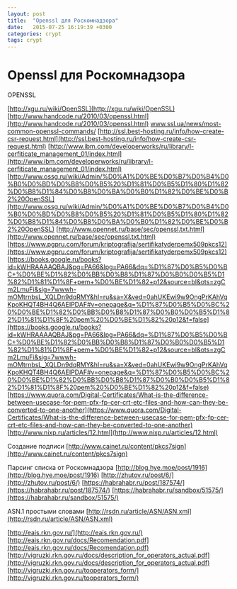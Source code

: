 ```yaml
---
layout: post
title:  "Openssl для Роскомнадзора"
date:   2015-07-25 16:19:39 +0300
categories: crypt
tags: crypt
---
```


# Openssl для Роскомнадзора


OPENSSL

[http://xgu.ru/wiki/OpenSSL](http://xgu.ru/wiki/OpenSSL)
[http://www.handcode.ru/2010/03/openssl.html](http://www.handcode.ru/2010/03/openssl.html)
www.ssl.ua/news/most-common-openssl-commands/
[http://ssl.best-hosting.ru/info/how-create-csr-request.html](http://ssl.best-hosting.ru/info/how-create-csr-request.html)
[http://www.ibm.com/developerworks/ru/library/l-cerfiticate_management_01/index.html](http://www.ibm.com/developerworks/ru/library/l-cerfiticate_management_01/index.html)
[http://www.ossg.ru/wiki/Admin/%D0%A1%D0%BE%D0%B7%D0%B4%D0%B0%D0%BD%D0%B8%D0%B5%20%D1%81%D0%B5%D1%80%D1%82%D0%B8%D1%84%D0%B8%D0%BA%D0%B0%D1%82%D0%BE%D0%B2%20OpenSSL](http://www.ossg.ru/wiki/Admin/%D0%A1%D0%BE%D0%B7%D0%B4%D0%B0%D0%BD%D0%B8%D0%B5%20%D1%81%D0%B5%D1%80%D1%82%D0%B8%D1%84%D0%B8%D0%BA%D0%B0%D1%82%D0%BE%D0%B2%20OpenSSL)
[http://www.opennet.ru/base/sec/openssl.txt.html](http://www.opennet.ru/base/sec/openssl.txt.html)
[https://www.pgpru.com/forum/kriptografija/sertifikatyderpemx509pkcs12](https://www.pgpru.com/forum/kriptografija/sertifikatyderpemx509pkcs12)
[https://books.google.ru/books?id=kWHRAAAAQBAJ&pg=PA66&lpg=PA66&dq=%D1%87%D0%B5%D0%BC+%D0%BE%D1%82%D0%BB%D0%B8%D1%87%D0%B0%D0%B5%D1%82%D1%81%D1%8F+pem+%D0%BE%D1%82+p12&source=bl&ots=zgCm2LmuFi&sig=7wwwh-mOMtrnbsL_XQLDn9dqRMY&hl=ru&sa=X&ved=0ahUKEwi9w9OngPrKAhVqKpoKHQT4BH4Q6AEIPDAF#v=onepage&q=%D1%87%D0%B5%D0%BC%20%D0%BE%D1%82%D0%BB%D0%B8%D1%87%D0%B0%D0%B5%D1%82%D1%81%D1%8F%20pem%20%D0%BE%D1%82%20p12&f=false](https://books.google.ru/books?id=kWHRAAAAQBAJ&pg=PA66&lpg=PA66&dq=%D1%87%D0%B5%D0%BC+%D0%BE%D1%82%D0%BB%D0%B8%D1%87%D0%B0%D0%B5%D1%82%D1%81%D1%8F+pem+%D0%BE%D1%82+p12&source=bl&ots=zgCm2LmuFi&sig=7wwwh-mOMtrnbsL_XQLDn9dqRMY&hl=ru&sa=X&ved=0ahUKEwi9w9OngPrKAhVqKpoKHQT4BH4Q6AEIPDAF#v=onepage&q=%D1%87%D0%B5%D0%BC%20%D0%BE%D1%82%D0%BB%D0%B8%D1%87%D0%B0%D0%B5%D1%82%D1%81%D1%8F%20pem%20%D0%BE%D1%82%20p12&f=false)
[https://www.quora.com/Digital-Certificates/What-is-the-difference-between-usecase-for-pem-pfx-fp-cer-crt-etc-files-and-how-can-they-be-converted-to-one-another](https://www.quora.com/Digital-Certificates/What-is-the-difference-between-usecase-for-pem-pfx-fp-cer-crt-etc-files-and-how-can-they-be-converted-to-one-another)
[http://www.nixp.ru/articles/12.html](http://www.nixp.ru/articles/12.html)

Создание подписи
[http://www.cainet.ru/content/pkcs7sign](http://www.cainet.ru/content/pkcs7sign)

Парсинг списка от Роскомнадзора
[http://blog.hye.moe/post/1916](http://blog.hye.moe/post/1916)
[http://zhutov.ru/post/6/](http://zhutov.ru/post/6/)
[https://habrahabr.ru/post/187574/](https://habrahabr.ru/post/187574/)
[https://habrahabr.ru/sandbox/51575/](https://habrahabr.ru/sandbox/51575/) 


ASN.1 простыми словами
[http://rsdn.ru/article/ASN/ASN.xml](http://rsdn.ru/article/ASN/ASN.xml)


[http://eais.rkn.gov.ru/](http://eais.rkn.gov.ru/)
[http://eais.rkn.gov.ru/docs/Recomendation.pdf](http://eais.rkn.gov.ru/docs/Recomendation.pdf)
[http://vigruzki.rkn.gov.ru/docs/description_for_operators_actual.pdf](http://vigruzki.rkn.gov.ru/docs/description_for_operators_actual.pdf)
[http://vigruzki.rkn.gov.ru/tooperators_form/](http://vigruzki.rkn.gov.ru/tooperators_form/)    
